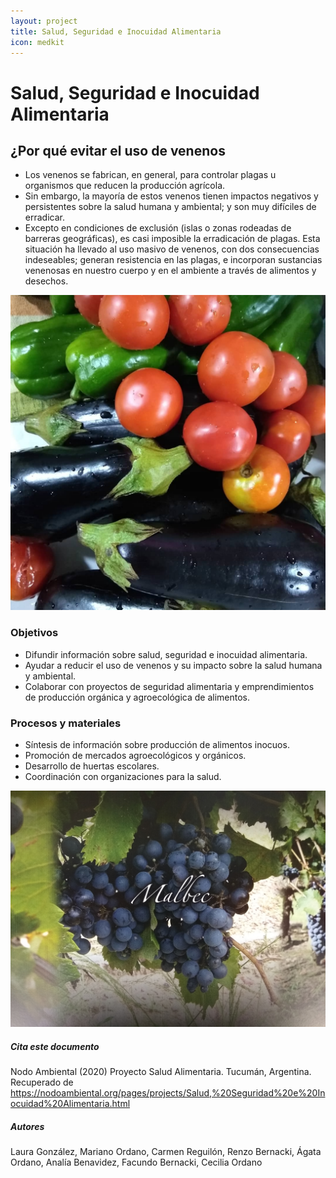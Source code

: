 ```yaml
---
layout: project
title: Salud, Seguridad e Inocuidad Alimentaria
icon: medkit
---
```


# Salud, Seguridad e Inocuidad Alimentaria

## ¿Por qué evitar el uso de venenos

- Los venenos se fabrican, en general, para controlar plagas u organismos que reducen la producción agrícola.
- Sin embargo, la mayoría de estos venenos tienen impactos negativos y persistentes sobre la salud humana y ambiental; y son muy difíciles de erradicar.
- Excepto en condiciones de exclusión (islas o zonas rodeadas de barreras geográficas), es casi imposible la erradicación de plagas. Esta situación ha llevado al uso masivo de venenos, con dos consecuencias indeseables; generan resistencia en las plagas, e incorporan sustancias venenosas en nuestro cuerpo y en el ambiente a través de alimentos y desechos.

![verdura](/assets/images/projects/verdura.jpg)

### Objetivos

- Difundir información sobre salud, seguridad e inocuidad alimentaria.
- Ayudar a reducir el uso de venenos y su impacto sobre la salud humana y ambiental.
- Colaborar con proyectos de seguridad alimentaria y emprendimientos de producción orgánica y agroecológica de alimentos.

### Procesos y materiales

- Síntesis de información sobre producción de alimentos inocuos.
- Promoción de mercados agroecológicos y orgánicos.
- Desarrollo de huertas escolares.
- Coordinación con organizaciones para la salud.

![malbec](/assets/images/projects/malbec.jpg)

<!-- info -->

<!-- Referencias (Agregadas en un comentario para que la cita no aparezca en el cuerpo del documento)

{% cite kolmans1996manual %}
{% cite barruti2013mal %}
{% cite sarandon2014agroecologia %}
{% cite gliessman2016agroecology %}
{% cite altieri2018agroecology %}}

<http://www.fao.org/3/ca4449es/ca4449es.pdf> 

Agregar las citas que están sueltas a la bibliografía
 -->

##### Cita este documento

Nodo Ambiental (2020) Proyecto Salud Alimentaria. Tucumán, Argentina. Recuperado de <https://nodoambiental.org/pages/projects/Salud,%20Seguridad%20e%20Inocuidad%20Alimentaria.html>

##### Autores

Laura González, Mariano Ordano, Carmen Reguilón, Renzo Bernacki, Ágata Ordano, Analía Benavidez, Facundo Bernacki, Cecilia Ordano
